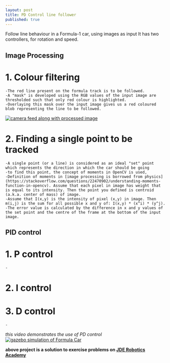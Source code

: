 ```yaml
---
layout: post
title: PD Control line follower
published: true
---
```


Follow line behaviour in a Formula-1 car, using images as input
It has two controllers, for rotation and speed.

## Image Processing
# 1. Colour filtering
	-The red line present on the formula track is to be followed.
    -A "mask" is developed using the RGB values of the input image are thresholded such that only red colour is highlighted.
    -Overlaying this mask over the input image gives us a red coloured blob representing the line to be followed.

[![camera feed along with processed image](https://yt-embed.herokuapp.com/embed?v=4kmUJu2Xqlg)](https://www.youtube.com/watch?v=4kmUJu2Xqlg "camera feed along with processed image")

# 2. Finding a single point to be tracked
	-A single point (or a line) is considered as an ideal "set" point which represents the direction in which the car should be going
    -to find this point, the concept of moments in OpenCV is used, 
    -Definition of moments in [image processing is borrowed from physics](https://stackoverflow.com/questions/22470902/understanding-moments-function-in-opencv). Assume that each pixel in image has weight that is equal to its intensity. Then the point you defined is centroid (a.k.a. center of mass) of image.
	-Assume that I(x,y) is the intensity of pixel (x,y) in image. Then m(i,j) is the sum for all possible x and y of: I(x,y) * (x^i) * (y^j).
    -The error value is calculated by the difference in x and y values of the set point and the centre of the frame at the bottom of the input image.

## PID control
# 1. P control
	-
# 2. I control
# 3. D control 
	-
_this video demonstrates the use of PD control_
[![gazebo simulation of Formula Car](https://yt-embed.herokuapp.com/embed?v=PHs2H54jiRc)](https://www.youtube.com/watch?v=PHs2H54jiRc "gazebo simulation of Formula Car")



**above project is a solution to exercise problems on [JDE Robotics Academy](http://jderobot.github.io/RoboticsAcademy/)**